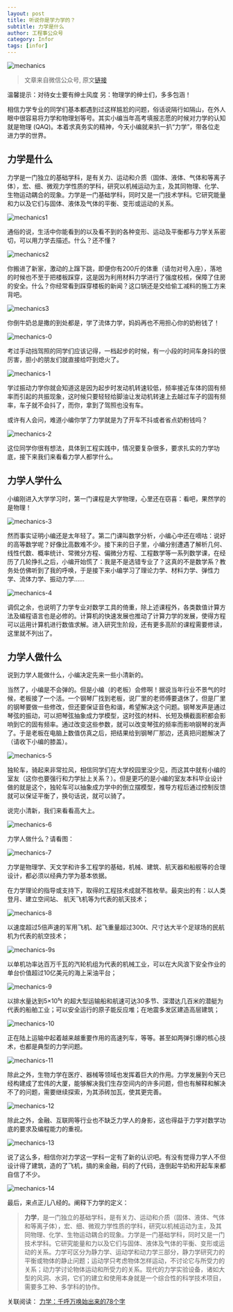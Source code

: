 ```yaml
---
layout: post
title: 听说你是学力学的？
subtitle: 力学是什么
author: 工程事公众号
category: Infor
tags: [infor]
---
```


![mechanics](https://on.xhost.top:97/images/2019/09/20/ab8ba441ec59e1f53bece751f00f841a.jpg)

> 文章来自微信公众号, 原文[链接](http://mp.weixin.qq.com/s?__biz=MzA4Nzg4MDY1Mw==&mid=2652461080&idx=2&sn=cedaca0cccae667701a707ec794f2fe0&chksm=8bdf5ebabca8d7ac36f19cfecab32f1200498f4b21c31907f6dd4672193e54b0958cf6feb55d#rd)

温馨提示：对待女士要有绅士风度
另：物理学的绅士们，多多包涵！

相信力学专业的同学们基本都遇到过这样尴尬的问题，俗话说隔行如隔山，在外人眼中很容易将力学和物理划等号。其实小编当年高考填报志愿的时候对力学的认知就是物理 (QAQ)。本着求真务实的精神，今天小编就来扒一扒“力学”，带各位走进力学的世界。

## 力学是什么

力学是一门独立的基础学科，是有关力、运动和介质（固体、液体、气体和等离子体），宏、细、微观力学性质的学科，研究以机械运动为主，及其同物理、化学、生物运动耦合的现象。力学是一门基础学科，同时又是一门技术学科。它研究能量和力以及它们与固体、液体及气体的平衡、变形或运动的关系。

![mechanics1](https://on.xhost.top:97/images/2019/09/20/91ac668698d0718084d4d3e5e3878d25.jpg)

通俗的说，生活中你能看到的以及看不到的各种变形、运动及平衡都与力学关系密切，可以用力学去描述。什么？还不懂？

![mechanics2](https://on.xhost.top:97/images/2019/09/20/3cc6ad2c097aeb9fa0a961d9772415d6.jpg)

你搬进了新家，激动的上蹿下跳，即便你有200斤的体重（请勿对号入座），落地的时候也不至于把楼板踩穿，这是因为利用材料力学进行了强度校核，保障了住房的安全。什么？你经常看到踩穿楼板的新闻？这口锅还是交给偷工减料的施工方来背吧。

![mechanics3](https://on.xhost.top:97/images/2019/09/20/6b9fd860bbab1fd1c5da08eb0f7329ef.jpg)

你倒牛奶总是撒的到处都是，学了流体力学，妈妈再也不用担心你的奶粉钱了！

![mechanics-0](https://on.xhost.top:97/images/2019/09/20/a95172e3bf8191783466e94791463aa5.jpg)

考过手动挡驾照的同学们应该记得，一档起步的时候，有一小段的时间车身抖的很厉害，胆小的朋友们就直接给吓到熄火了。

![mechanics-1](https://on.xhost.top:97/images/2019/09/20/f910c31960a860d990c14aa32e229d81.jpg)

学过振动力学你就会知道这是因为起步时发动机转速较低，频率接近车体的固有频率而引起的共振现象，这时候只要轻轻给脚油让发动机转速上去越过车子的固有频率，车子就不会抖了，而你，拿到了驾照也没有车。

或许有人会问，难道小编你学了力学就是为了开车不抖或者省点奶粉钱吗？

![mechanics-2](https://on.xhost.top:97/images/2019/09/20/8aa7dcb2efd6428794bb026c7f60eb06.jpg)

这位同学你很有想法，具体到工程实践中，情况要复杂很多，要求扎实的力学功底，接下来我们来看看力学人都学什么。

## 力学人学什么

小编刚进入大学学习时，第一门课程是大学物理，心里还在窃喜：看吧，果然学的是物理！

![mechanics-3](https://on.xhost.top:97/images/2019/09/20/06ebaf524799b86583f6e76d6127d350.jpg)

然而事实证明小编还是太年轻了。第二门课叫数学分析，小编心中还在嘀咕：说好的高等数学呢？好像比高数难不少。接下来的日子里，小编分别遭遇了解析几何、线性代数、概率统计、常微分方程、偏微分方程、工程数学等一系列数学课，在经历了几轮挣扎之后，小编开始慌了：我是不是选错专业了？这真的不是数学系？教务处仿佛听到了我的呼唤，于是接下来小编学习了理论力学、材料力学、弹性力学、流体力学、振动力学……

![mechanics-4](https://on.xhost.top:97/images/2019/09/20/817e177572df8a8620218dc0842afb9e.jpg)

调侃之余，也说明了力学专业对数学工具的倚重，除上述课程外，各类数值计算方法及编程语言也是必修的。计算机的快速发展也推动了计算力学的发展，使得方程可以运用计算机进行数值求解。进入研究生阶段，还有更多高阶的课程需要修读，这里就不列出了。

## 力学人做什么  

说到力学人能做什么，小编决定先来一些小清新的。

当然了，小编是不会弹的。但是小编（的老板）会修啊！据说当年行业不景气的时候，老板接了一个活。一个钢琴厂找到老板，说厂里的老师傅要退休了，但是厂里的钢琴要做一些修改，但还要保证音色和谐，希望解决这个问题。钢琴发声是通过琴弦的振动，可以把琴弦抽象成力学模型，这时弦的材料、长短及横截面积都会影响到它的固有频率。通过改变这些参数，就可以改变琴弦的频率而影响钢琴的发声了。于是老板在电脑上数值仿真之后，把结果给到钢琴厂那边，还真把问题解决了（请收下小编的膝盖）。

![mechanics-5](https://on.xhost.top:97/images/2019/09/20/c12d92425d92fcd79037a7fb17a3cabe.md.jpg)

独轮车，骑起来非常拉风，相信同学们在大学校园里没少见，而这其中就有小编的室友（这你也要强行和力学扯上关系？）。但是更巧的是小编的室友本科毕业设计做的就是这个，独轮车可以抽象成力学中的倒立摆模型，推导方程后通过控制反馈就可以保证平衡了，换句话说，就可以骑了。

说完小清新，我们来看看高大上。

![mechanics-6](https://on.xhost.top:97/images/2019/09/20/e3250c44d397e8052d899a730cdf02ce.jpg)

力学人做什么？请看图：

![mechanics-7](https://on.xhost.top:97/images/2019/09/20/c4d2f229a7418b9630fa093269ffbd1a.jpg)

力学是物理学、天文学和许多工程学的基础，机械、建筑、航天器和船舰等的合理设计，都必须以经典力学为基本依据。

在力学理论的指导或支持下，取得的工程技术成就不胜枚举。最突出的有：以人类登月、建立空间站、 航天飞机等为代表的航天技术；

![mechanics-8](https://on.xhost.top:97/images/2019/09/20/4e2bd9325be2a8f282d4833b7fdee654.jpg)

以速度超过5倍声速的军用飞机、起飞重量超过300t、尺寸达大半个足球场的民航机为代表的航空技术；

![mechanics-9s](https://on.xhost.top:97/images/2019/09/20/86ed4e2670e8db761a1587713713a002.jpg)

以单机功率达百万千瓦的汽轮机组为代表的机械工业，可以在大风浪下安全作业的单台价值超过10亿美元的海上采油平台；

![mechanics-9](https://on.xhost.top:97/images/2019/09/20/0806af1dba11c091fd916ee204ebbd85.jpg)

以排水量达到5×10⁵t 的超大型运输船和航速可达30多节、深潜达几百米的潜艇为代表的船舶工业；可以安全运行的原子能反应堆；在地震多发区建造高层建筑；

![mechanics-10](https://on.xhost.top:97/images/2019/09/20/b4255a7784dd7c646f840be8fb904138.jpg)

正在陆上运输中起着越来越重要作用的高速列车，等等。甚至如两弹引爆的核心技术，也都是典型的力学问题。

![mechanics-11](https://on.xhost.top:97/images/2019/09/20/ca81dd657c5d3d9fe37c37da9e09c40b.md.jpg)

除此之外，生物力学在医疗、器械等领域也发挥着巨大的作用。力学发展到今天已经构建成了宏伟的大厦，能够解决我们生存空间内的许多问题，但也有解释和解决不了的问题，需要继续探索，为其添砖加瓦，使其更完善。

![mechanics-12](https://on.xhost.top:97/images/2019/09/20/ab8ba441ec59e1f53bece751f00f841a.jpg)

除此之外，金融、互联网等行业也不缺乏力学人的身影，这也得益于力学对数学功底的要求及编程能力的重视。

![mechanics-13](https://on.xhost.top:97/images/2019/09/20/e4f84f4d2d90406fc3fe3193dd4d39b0.jpg)

说了这么多，相信你对力学这一学科一定有了新的认识吧。有没有觉得力学人不但设计得了建筑，造的了飞机，搞的来金融，码的了代码，连倒起牛奶和开起车来都自信了不少。

![mechanics-14](https://on.xhost.top:97/images/2019/09/20/920554de921b41ed7caa7a317032520e.jpg)

最后，来点正儿八经的。阐释下力学的定义：

> **力学**，是一门独立的基础学科，是有关力、运动和介质（固体、液体、气体和等离子体），宏、细、微观力学性质的学科，研究以机械运动为主，及其同物理、化学、生物运动耦合的现象。力学是一门基础学科，同时又是一门技术学科。它研究能量和力以及它们与固体、液体及气体的平衡、变形或运动的关系。力学可区分为静力学、运动学和动力学三部分，静力学研究力的平衡或物体的静止问题；运动学只考虑物体怎样运动，不讨论它与所受力的关系；动力学讨论物体运动和所受力的关系。现代的力学实验设备，诸如大型的风洞、水洞，它们的建立和使用本身就是一个综合性的科学技术项目，需要多工种、多学科的协作。

关联阅读：
[力学：千呼万唤始出来的78个字](http://mp.weixin.qq.com/s?__biz=MzA4Nzg4MDY1Mw==&mid=2652443196&idx=1&sn=3bf6c44b247866f6de854e14418fac35&chksm=8bdf149ebca89d8877bee71b08f1d042a4254af99f2ff611f36ba736c51460333346a5a5c418&scene=21#wechat_redirect)

